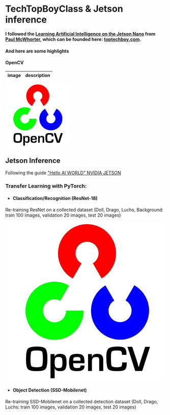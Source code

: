 # TechTopBoyClass & Jetson inference
**I followed the [Learning Artificial Intelligence on the Jetson Nano](https://youtube.com/playlist?list=PLGs0VKk2DiYxP-ElZ7-QXIERFFPkOuP4_) from [Paul McWhorter](https://www.youtube.com/c/mcwhorpj), which can be founded here: [toptechboy.com](https://toptechboy.com/).**
 #### And here are some highlights 
 
#### OpenCV

image | description
----- | -------

<img src="https://github.com/diktamos/TechTopBoyClass/blob/main/cv.jpg" width="200/">

## Jetson Inference
Following the guide ["Hello AI WORLD" NVIDIA JETSON](https://github.com/dusty-nv/jetson-inference)
### Transfer Learning with PyTorch:
- #### Classification/Recognition (ResNet-18)
Re-training ResNet on a collected dataset (Doll, Drago, Luchs, Background: train 100 images, validation 20 images, test 20 images)

[![Watch the video](https://github.com/diktamos/TechTopBoyClass/blob/main/cv.jpg)](https://www.youtube.com/watch?v=aiRLejymIn8)
- #### Object Detection (SSD-Mobilenet)
Re-training SSD-Mobilenet on a collected detection dataset (Doll, Drago, Luchs: train 100 images, validation 20 images, test 20 images)


